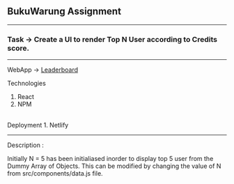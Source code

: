 ## BukuWarung Assignment
---
### Task -> Create a UI to render Top N User according to Credits score.
---
WebApp -> [Leaderboard](https://leaderboard-react.netlify.app/)
<br>

Technologies
1.  React
2.  NPM
<br>
Deployment
1. Netlify

---

Description :

Initially N = 5 has been initialiased inorder to display top 5 user from the Dummy Array of Objects. This can be modified by changing the value of N from src/components/data.js file.
